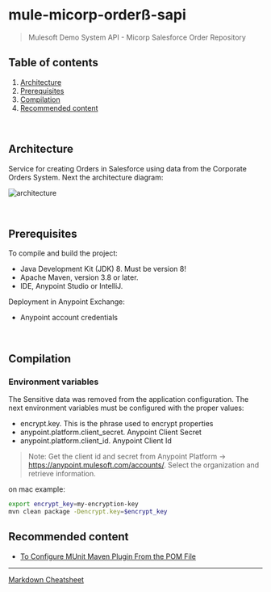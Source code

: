 # mule-micorp-orderß-sapi
> Mulesoft Demo System API - Micorp Salesforce Order Repository

## Table of contents
1. [Architecture](#architecture) 
2. [Prerequisites](#prerequisites)
3. [Compilation](#compilation)
4. [Recommended content](#recommended-content)

<br>

## Architecture

Service for creating Orders in Salesforce using data from the Corporate Orders System. Next the architecture diagram:

![architecture](./docs/architecture.pngg)

<br>

## Prerequisites
To compile and build the project:
* Java Development Kit (JDK) 8. Must be version 8!
* Apache Maven, version 3.8 or later.
* IDE, Anypoint Studio or IntelliJ.

Deployment in Anypoint Exchange:
* Anypoint account credentials

<br>

## Compilation

### Environment variables
The Sensitive data was removed from the application configuration. The next
environment variables must be configured with the proper values:
* encrypt.key. This is the phrase used to encrypt properties
* anypoint.platform.client_secret. Anypoint Client Secret
* anypoint.platform.client_id. Anypoint Client Id

> Note: Get the client id and secret from Anypoint Platform -> https://anypoint.mulesoft.com/accounts/. Select the organization and retrieve information.

on mac example:
```bash
export encrypt_key=my-encryption-key
mvn clean package -Dencrypt.key=$encrypt_key
```

## Recommended content
* [To Configure MUnit Maven Plugin From the POM File](https://docs.mulesoft.com/munit/2.0/to-configure-munit-maven-plugin-maven)

---
[Markdown Cheatsheet](https://github.com/adam-p/markdown-here/wiki/Markdown-Cheatsheet)